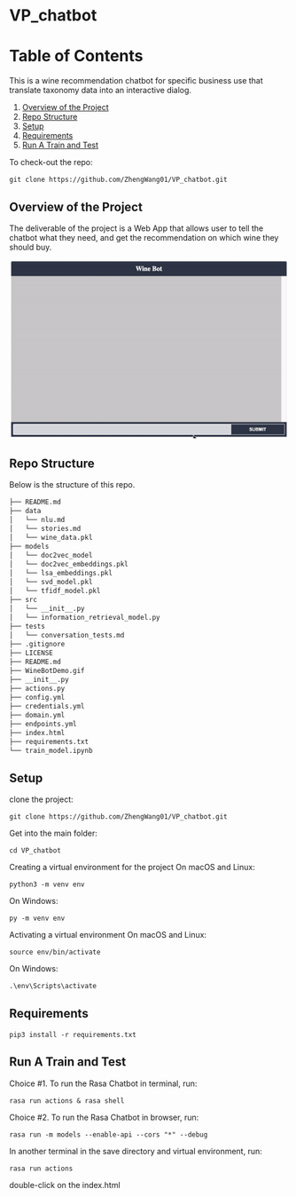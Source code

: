 # VP_chatbot


# Table of Contents
This is a wine recommendation chatbot for specific business use that translate taxonomy data into an interactive dialog.
1.  [Overview of the Project](README.md#overview-of-the-project)
2. [Repo Structure](README.md#repo-structure)
3. [Setup](README.md#setup)
4. [Requirements](README.md#requirements)
5. [Run A Train and Test](README.md#run-a-train-and-test)



To check-out the repo:

```
git clone https://github.com/ZhengWang01/VP_chatbot.git
```



## Overview of the Project


The deliverable of the project is a Web App that allows user to tell the chatbot what they need, and get the recommendation on which wine they should buy.

<p float="left">
  <img src="WineBotDemo.gif" width="800" />
</p>

## Repo Structure

Below is the structure of this repo.

    ├── README.md
    ├── data
    │   └── nlu.md
    │   └── stories.md
    │   └── wine_data.pkl
    ├── models
    │   └── doc2vec_model
    │   └── doc2vec_embeddings.pkl
    │   └── lsa_embeddings.pkl
    │   └── svd_model.pkl
    │   └── tfidf_model.pkl
    ├── src
    │   └── __init__.py
    │   └── information_retrieval_model.py
    ├── tests
    │   └── conversation_tests.md
    ├── .gitignore
    ├── LICENSE
    ├── README.md
    ├── WineBotDemo.gif
    ├── __init__.py
    ├── actions.py
    ├── config.yml
    ├── credentials.yml
    ├── domain.yml
    ├── endpoints.yml
    ├── index.html
    ├── requirements.txt
    └── train_model.ipynb

## Setup

clone the project:
```
git clone https://github.com/ZhengWang01/VP_chatbot.git
```
Get into the main folder:
```
cd VP_chatbot
```

Creating a virtual environment for the project
On macOS and Linux:

```
python3 -m venv env
```
On Windows:
```
py -m venv env
```
Activating a virtual environment
On macOS and Linux:
```
source env/bin/activate
```
On Windows:

```
.\env\Scripts\activate
```
## Requirements

```
pip3 install -r requirements.txt
```


## Run A Train and Test

Choice #1. To run the Rasa Chatbot in terminal, run:

```
rasa run actions & rasa shell
```

Choice #2. To run the Rasa Chatbot in browser, run:
```
rasa run -m models --enable-api --cors "*" --debug
```
In another terminal in the save directory and virtual environment, run:
```
rasa run actions
```
double-click on the index.html


